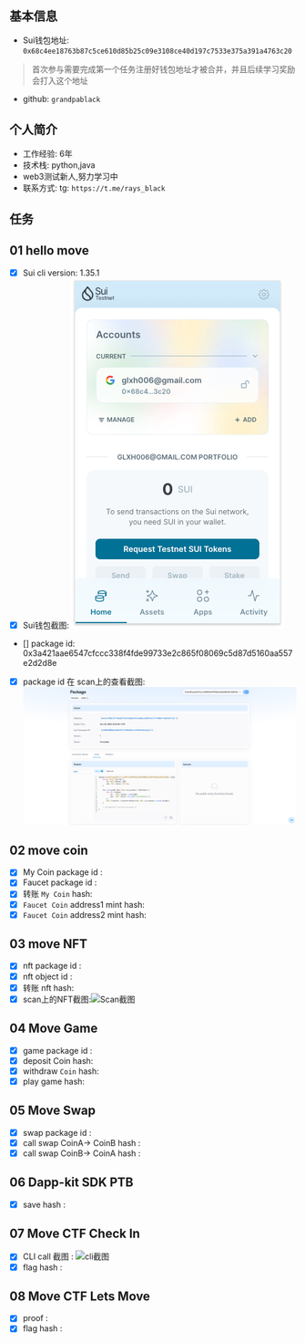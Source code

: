 ## 基本信息
- Sui钱包地址: `0x68c4ee18763b87c5ce610d85b25c09e3108ce40d197c7533e375a391a4763c20`
> 首次参与需要完成第一个任务注册好钱包地址才被合并，并且后续学习奖励会打入这个地址
- github: `grandpablack`

## 个人简介
- 工作经验: 6年
- 技术栈: python,java
- web3测试新人,努力学习中
- 联系方式: tg: `https://t.me/rays_black` 

## 任务

##   01 hello move  
- [x] Sui cli version: 1.35.1
- [x] Sui钱包截图: ![Sui钱包截图](./image/1.png)
- [] package id: 0x3a421aae6547cfccc338f4fde99733e2c865f08069c5d87d5160aa557e2d2d8e
- [x] package id 在 scan上的查看截图:![Scan截图](./image/2.png)

##   02 move coin
- [x] My Coin package id : 
- [x] Faucet package id : 
- [x] 转账 `My Coin` hash: 
- [x] `Faucet Coin` address1 mint hash: 
- [x] `Faucet Coin` address2 mint hash:

##   03 move NFT
- [x] nft package id : 
- [x] nft object id :  
- [x] 转账 nft  hash:  
- [x] scan上的NFT截图:![Scan截图]()

##   04 Move Game
- [x] game package id : 
- [x] deposit Coin hash:  
- [x] withdraw `Coin` hash: 
- [x] play game hash: 

##   05 Move Swap
- [x] swap package id :
- [x] call swap CoinA-> CoinB  hash : 
- [x] call swap CoinB-> CoinA  hash : 

##   06 Dapp-kit SDK PTB
- [x] save hash : 

##   07 Move CTF Check In
- [x] CLI call 截图 : ![cli截图]()
- [x] flag hash : 

##   08 Move CTF Lets Move
- [x] proof :  
- [x] flag hash : 
